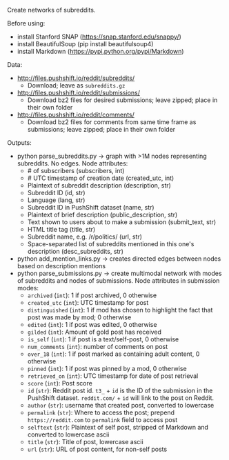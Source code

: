 Create networks of subreddits.

Before using:
- install Stanford SNAP (https://snap.stanford.edu/snappy/)
- install BeautifulSoup (pip install beautifulsoup4)
- install Markdown (https://pypi.python.org/pypi/Markdown)

Data:
- http://files.pushshift.io/reddit/subreddits/
    - Download; leave as `subreddits.gz`
- http://files.pushshift.io/reddit/submissions/
    - Download bz2 files for desired submissions; leave zipped; place in their own folder
- http://files.pushshift.io/reddit/comments/
    - Download bz2 files for comments from same time frame as submissions; leave zipped; place in their own folder
 
Outputs:
- python parse_subreddits.py -> graph with >1M nodes representing subreddits. No edges. Node attributes:
    - \# of subscribers (subscribers, int)
    - \# UTC timestamp of creation date (created_utc, int)
    - Plaintext of subreddit description (description, str)
    - Subreddit ID (id, str)
    - Language (lang, str)
    - Subreddit ID in PushShift dataset (name, str)
    - Plaintext of brief description (public_description, str)
    - Text shown to users about to make a submission (submit_text, str)
    - HTML title tag (title, str)
    - Subreddit name, e.g. /r/politics/ (url, str)
    - Space-separated list of subreddits mentioned in this one's description (desc_subreddits, str)
- python add_mention_links.py -> creates directed edges between nodes based on description mentions
- python parse_submissions.py -> create multimodal network with modes of subreddits and nodes of submissions. Node attributes in submission modes:
    - `archived` (`int`): 1 if post archived, 0 otherwise
    - `created_utc` (`int`): UTC timestamp for post
    - `distinguished` (`int`): 1 if mod has chosen to highlight the fact that post was made by mod; 0 otherwise
    - `edited` (`int`): 1 if post was edited, 0 otherwise
    - `gilded` (`int`): Amount of gold post has received
    - `is_self` (`int`): 1 if post is a text/self-post, 0 otherwise
    - `num_comments` (`int`): number of comments on post
    - `over_18` (`int`): 1 if post marked as containing adult content, 0 otherwise
    - `pinned` (`int`): 1 if post was pinned by a mod, 0 otherwise
    - `retrieved_on` (`int`): UTC timestamp for date of post retrieval
    - `score` (`int`): Post score    
    - `id` (`str`): Reddit post id. `t3_` + `id` is the ID of the submission in the PushShift dataset. `reddit.com/` + `id` will link to the post on Reddit.
    - `author` (`str`): username that created post, converted to lowercase
    - `permalink` (`str`): Where to access the post; prepend `https://reddit.com` to `permalink` field to access post
    - `selftext` (`str`): Plaintext of self post, stripped of Markdown and converted to lowercase ascii
    - `title` (`str`): Title of post, lowercase ascii
    - `url` (`str`): URL of post content, for non-self posts
